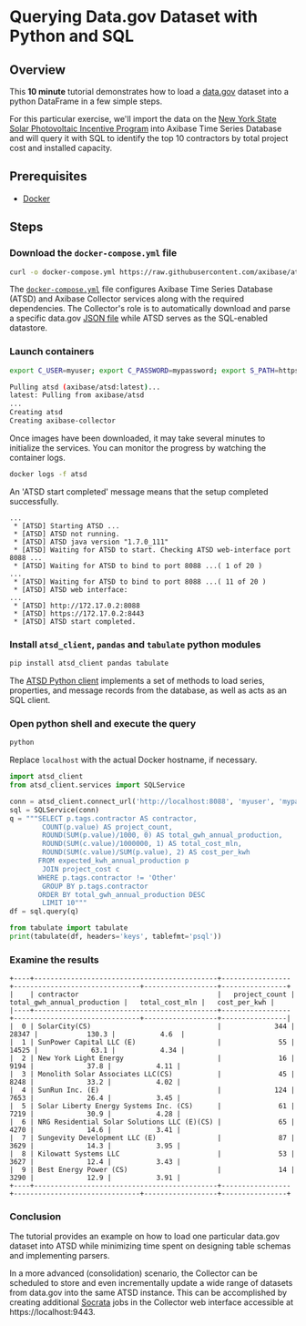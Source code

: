 # Querying Data.gov Dataset with Python and SQL

## Overview

This **10 minute** tutorial demonstrates how to load a [data.gov](https://catalog.data.gov/dataset/solar-photovoltaic-pv-incentive-program-completed-projects-by-city-and-contractor-beginnin) dataset into a python DataFrame in a few simple steps.

For this particular exercise, we'll import the data on the [New York State Solar Photovoltaic Incentive Program](https://www.nyserda.ny.gov/All-Programs/Programs/NY-Sun/Customers) into Axibase Time Series Database and will query it with SQL to identify the top 10 contractors by total project cost and installed capacity.

## Prerequisites

* [Docker](https://docs.docker.com/engine/installation/)

## Steps

### Download the `docker-compose.yml` file

```sh
curl -o docker-compose.yml https://raw.githubusercontent.com/axibase/atsd-use-cases/master/SocrataPython/docker-compose.yml
```

The [`docker-compose.yml`](docker-compose.yml) file configures Axibase Time Series Database (ATSD) and Axibase Collector services along with the required dependencies. The Collector's role is to automatically download and parse a specific data.gov [JSON file](https://data.ny.gov/api/views/3pzs-2zsk) while ATSD serves as the SQL-enabled datastore.

### Launch containers

```sh
export C_USER=myuser; export C_PASSWORD=mypassword; export S_PATH=https://data.ny.gov/api/views/3pzs-2zsk; docker-compose pull && docker-compose up -d
```

```sh
Pulling atsd (axibase/atsd:latest)...
latest: Pulling from axibase/atsd
...
Creating atsd
Creating axibase-collector
```

Once images have been downloaded, it may take several minutes to initialize the services. You can monitor the progress by watching the container logs.

```sh
docker logs -f atsd
```

An 'ATSD start completed' message means that the setup completed successfully.

```
...
 * [ATSD] Starting ATSD ...
 * [ATSD] ATSD not running.
 * [ATSD] ATSD java version "1.7.0_111"
 * [ATSD] Waiting for ATSD to start. Checking ATSD web-interface port 8088 ...
 * [ATSD] Waiting for ATSD to bind to port 8088 ...( 1 of 20 )
...
 * [ATSD] Waiting for ATSD to bind to port 8088 ...( 11 of 20 )
 * [ATSD] ATSD web interface:
...
 * [ATSD] http://172.17.0.2:8088
 * [ATSD] https://172.17.0.2:8443
 * [ATSD] ATSD start completed.  
 ```

### Install `atsd_client`, `pandas` and `tabulate` python modules

```sh
pip install atsd_client pandas tabulate
```

The [ATSD Python client](https://github.com/axibase/atsd-api-python) implements a set of methods to load series, properties, and message records from the database, as well as acts as an SQL client.

### Open python shell and execute the query

```sh
python
```
Replace `localhost` with the actual Docker hostname, if necessary.

```python
import atsd_client
from atsd_client.services import SQLService

conn = atsd_client.connect_url('http://localhost:8088', 'myuser', 'mypassword')
sql = SQLService(conn)
q = """SELECT p.tags.contractor AS contractor,
        COUNT(p.value) AS project_count,
        ROUND(SUM(p.value)/1000, 0) AS total_gwh_annual_production,
        ROUND(SUM(c.value)/1000000, 1) AS total_cost_mln,
        ROUND(SUM(c.value)/SUM(p.value), 2) AS cost_per_kwh
       FROM expected_kwh_annual_production p
        JOIN project_cost c
       WHERE p.tags.contractor != 'Other'
        GROUP BY p.tags.contractor
       ORDER BY total_gwh_annual_production DESC
        LIMIT 10"""
df = sql.query(q)

from tabulate import tabulate
print(tabulate(df, headers='keys', tablefmt='psql'))
```

### Examine the results

```ls
+----+---------------------------------------------+-----------------+-------------------------------+------------------+----------------+
|    | contractor                                  |   project_count |   total_gwh_annual_production |   total_cost_mln |   cost_per_kwh |
|----+---------------------------------------------+-----------------+-------------------------------+------------------+----------------|
|  0 | SolarCity(CS)                               |             344 |                         28347 |            130.3 |           4.6  |
|  1 | SunPower Capital LLC (E)                    |              55 |                         14525 |             63.1 |           4.34 |
|  2 | New York Light Energy                       |              16 |                          9194 |             37.8 |           4.11 |
|  3 | Monolith Solar Associates LLC(CS)           |              45 |                          8248 |             33.2 |           4.02 |
|  4 | SunRun Inc. (E)                             |             124 |                          7653 |             26.4 |           3.45 |
|  5 | Solar Liberty Energy Systems Inc. (CS)      |              61 |                          7219 |             30.9 |           4.28 |
|  6 | NRG Residential Solar Solutions LLC (E)(CS) |              65 |                          4270 |             14.6 |           3.41 |
|  7 | Sungevity Development LLC (E)               |              87 |                          3629 |             14.3 |           3.95 |
|  8 | Kilowatt Systems LLC                        |              53 |                          3627 |             12.4 |           3.43 |
|  9 | Best Energy Power (CS)                      |              14 |                          3290 |             12.9 |           3.91 |
+----+---------------------------------------------+-----------------+-------------------------------+------------------+----------------+
```

### Conclusion

The tutorial provides an example on how to load one particular data.gov dataset into ATSD while minimizing time spent on designing table schemas and implementing parsers.

In a more advanced (consolidation) scenario, the Collector can be scheduled to store and even incrementally update a wide range of datasets from data.gov into the same ATSD instance. This can be accomplished by creating additional [Socrata](https://github.com/axibase/axibase-collector/blob/master/docs/jobs/socrata.md) jobs in the Collector web interface accessible at https://localhost:9443.
